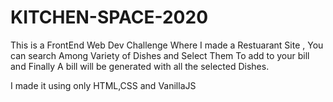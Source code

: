 # KITCHEN-SPACE-2020

This is a FrontEnd Web Dev Challenge Where I made a Restuarant Site , You can search Among Variety of Dishes and Select Them To add to your bill and Finally A bill will be generated with all the selected Dishes.

I made it using only HTML,CSS and VanillaJS
